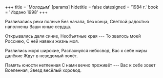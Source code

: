 +++
title = 'Молодым'
[params]
  hidetitle = false
  datesigned = '1984 г.'
  book = 'Издано 1998'
+++
<!-- Молодым -->

Разливались реки полные
Без начала, без конца,
Светлой радостью наполнены
Ваши юные сердца.

Открывались дали синие,
Необъятные края ---
То звалось моей Россиею,
С ней навеки жизнь моя.

Разлились моря широкие,
Распахнулся небосвод,
Вас к себе миры далёкие
Ждут в неведомый полёт.

Память юности нетленная
С нами вечно проживёт ---
Вас к себе зовет Вселенная,
Звезд весёлый хоровод.

<!-- 1984 г. -->
<!-- Издано 1998 -->
